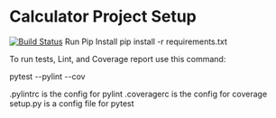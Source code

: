 # Calculator Project Setup
[![Build Status](https://app.travis-ci.com/Newself77/calc2.svg?branch=main)](https://app.travis-ci.com/Newself77/calc2)
Run Pip Install
pip install -r requirements.txt

To run tests, Lint, and Coverage report use this command:

pytest  --pylint --cov

.pylintrc is the config for pylint
.coveragerc is the config for coverage
setup.py is a config file for pytest
